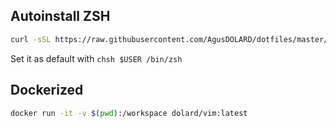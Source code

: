 Autoinstall ZSH
-------------------
```bash
curl -sSL https://raw.githubusercontent.com/AgusDOLARD/dotfiles/master/install.sh | tr -d '\r' | sh
```

Set it as default with ```chsh $USER /bin/zsh```

Dockerized
----------

``` bash
docker run -it -v $(pwd):/workspace dolard/vim:latest
```
